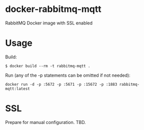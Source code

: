 docker-rabbitmq-mqtt
=========================

RabbitMQ Docker image with SSL enabled

# Usage

Build:

```
$ docker build --rm -t rabbitmq-mqtt .
```

Run (any of the -p statements can be omitted if not needed):

```
docker run -d -p :5672 -p :5671 -p :15672 -p :1883 rabbitmq-mqtt:latest
```

# SSL

Prepare for manual configuration. TBD.
